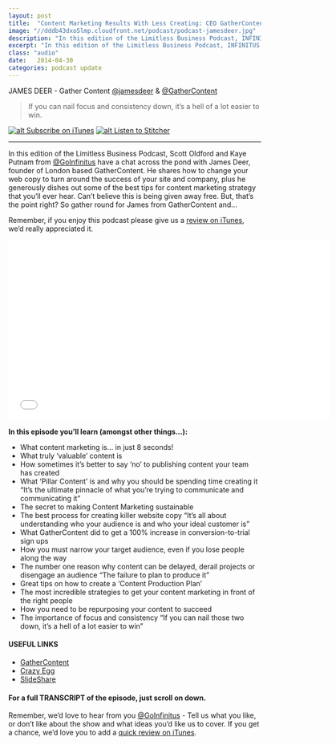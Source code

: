 ```yaml
---
layout: post
title:  "Content Marketing Results With Less Creating: CEO GatherContent James Deer"
image: "//dddb43dxo5lmp.cloudfront.net/podcast/podcast-jamesdeer.jpg"
description: "In this edition of the Limitless Business Podcast, INFINITUS have a chat across the pond with James Deer, founder of London based GatherContent. He shares how to change your web copy to turn around the success of your site and company, plus he generously dishes out some of the best tips for content marketing strategy that you’ll ever hear. Can’t believe this is being given away free. But, that’s the point right? So gather round for James from GatherContent and…" 
excerpt: "In this edition of the Limitless Business Podcast, INFINITUS have a chat across the pond with James Deer, founder of London based GatherContent."
class: "audio"
date:   2014-04-30
categories: podcast update
---
```


JAMES DEER - Gather Content [@jamesdeer](http://twitter.com/jamesdeer) & [@GatherContent](http://twitter.com/gathercontent)

>If you can nail focus and consistency down, it’s a hell of a lot easier to win.

[![alt Subscribe on iTunes](//dddb43dxo5lmp.cloudfront.net/podcast/Subscribe_on_iTunes_Badge_US-UK_110x40_0824.png "Subscribe on iTunes")](https://itunes.apple.com/us/podcast/content-marketing-results/id873320660?i=309694904&mt=2)
[![alt Listen to Stitcher](//cloudfront.assets.stitcher.com/promo.assets/stitcher-banner-120x90.jpg "Listen to Stitcher")](http://www.stitcher.com/s?eid=33754130&refid=stpr)

*****

In this edition of the Limitless Business Podcast, Scott Oldford and Kaye Putnam from [@GoInfinitus](http://twitter.com/goinfinitus) have a chat across the pond with James Deer, founder of London based GatherContent. He shares how to change your web copy to turn around the success of your site and company, plus he generously dishes out some of the best tips for content marketing strategy that you’ll ever hear. Can’t believe this is being given away free. But, that’s the point right? So gather round for James from GatherContent and…

Remember, if you enjoy this podcast please give us a [review on iTunes](https://itunes.apple.com/us/podcast/limitless-business-podcast/id873320660?mt=2), we’d really appreciated it.

<iframe style="border: none" src="//html5-player.libsyn.com/embed/episode/id/2814524/height/360/width/640/theme/standard/direction/no/autoplay/no/autonext/no/thumbnail/yes/preload/no/no_addthis/no/" height="360" width="640" scrolling="no"  allowfullscreen webkitallowfullscreen mozallowfullscreen oallowfullscreen msallowfullscreen></iframe>


**In this episode you’ll learn (amongst other things…):**
  
- What content marketing is… in just 8 seconds!
- What truly ‘valuable’ content is
- How sometimes it’s better to say ‘no’ to  publishing content your team has created
- What ‘Pillar Content’ is and why you should be spending time creating it “It’s the ultimate pinnacle of what you’re trying to communicate and communicating it”
- The secret to making Content Marketing sustainable
- The best process for creating killer website copy “It’s all about understanding who your audience is and who your ideal customer is”
- What GatherContent did to get a 100% increase in conversion-to-trial sign ups
- How you must narrow your target audience, even if you lose people along the way
- The number one reason why content can be delayed, derail projects or disengage an audience “The failure to plan to produce it”
- Great tips on how to create a ‘Content Production Plan’
- The most incredible strategies to get your content marketing in front of the right people
- How you need to be repurposing your content to succeed
- The importance of  focus and consistency “If you can nail those two down, it’s a hell of a lot easier to win”



#### USEFUL LINKS
- [GatherContent](http://www.gathercontent.com/)
- [Crazy Egg](http://www.crazyegg.com)
- [SlideShare](http://www.slideshare.net)
 
#### For a full TRANSCRIPT of the episode, just scroll on down.
 
Remember, we’d love to hear from you [@GoInfinitus](http://twitter.com/goinfinitus) - Tell us what you like, or don’t like about the show and what ideas you’d like us to cover. If you get a chance, we’d love you to add a [quick review on iTunes](https://itunes.apple.com/us/podcast/limitless-business-podcast/id873320660?mt=2).